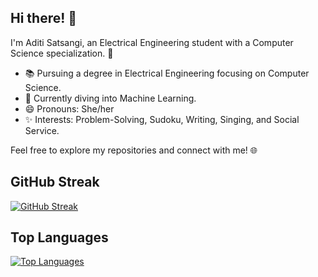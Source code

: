 
## Hi there! 👋

I'm Aditi Satsangi, an Electrical Engineering student with a Computer Science specialization. 🌟

- 📚 Pursuing a degree in Electrical Engineering focusing on Computer Science.
- 🤖 Currently diving into Machine Learning.
- 😄 Pronouns: She/her
- ✨ Interests: Problem-Solving, Sudoku, Writing, Singing, and Social Service.

Feel free to explore my repositories and connect with me! 🌐


  
## GitHub Streak

[![GitHub Streak](https://github-readme-streak-stats.herokuapp.com/?user=AditiSatsangi)](https://github.com/AditiSatsangi)


## Top Languages

[![Top Languages](https://github-readme-stats.vercel.app/api/top-langs/?username=AditiSatsangi&layout=compact)](https://github.com/AditiSatsangi)

